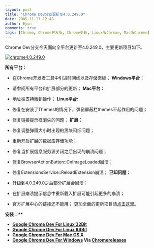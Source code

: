 ```yaml
---
layout: post
title: "Chrome Dev分支更新至4.0.249.0"
date: 2009-11-17 12:48
author: Eyon
comments: true
tags: [Chrome, Chrome开发版, Chrome更新, Linux版Chrome, Mac版Chrome]
---
```

Chrome Dev分支今天面向全平台更新至4.0.249.0，主要更新项目如下。

<a href="http://img.chromi.org/2009/11/chrome4.0.249.0.png">![chrome4.0.249.0](http://img.chromi.org/2009/11/chrome4.0.249.0.png "chrome4.0.249.0")</a>

**所有平台：**


*   在Chrome开发者工具中引进时间线以及存储面板；
**Windows平台：**


*   请参阅所有平台和扩展部分的更新；
**Mac平台：**


*   地址栏支持撤销操作；
**Linux平台:**


*   修复在安装了Themes的情况下，弹窗屏蔽栏themes不起作用的问题；
*   修复链接提示框消失的问题；
**扩展：**


*   修复调整弹窗大小时出现的黑块闪烁问题；
*   重新开启扩展的数据库存储功能；
*   修复当扩展信息服务源关闭之后出现的崩溃问题；
*   修复BrowserActionButton::OnImageLoaded崩溃；
*   修复ExtensionsService::ReloadExtension崩溃；
**已知问题：**


*   升级到4.0.249.0之后部分扩展会崩溃；
*   在扩展崩溃提示信息中重新载入扩展可能引起更多的崩溃；
*   官方扩展中心的链接还不能用；
更加全面的更新项目请[点击这里](http://build.chromium.org/buildbot/perf/dashboard/ui/changelog.html?url=/trunk/src&amp;range=31763:32041&amp;mode=html)。

<strong style="font-weight: bold;">安装：**


*   <span style="background-color: #ffffff;">[Google Chrome Dev For Linux 32Bit](http://www.google.com/chrome/intl/en/eula_dev.html?dl=unstable_i386_deb)</span>
*   <span style="background-color: #ffffff;">[Google Chrome Dev For Linux 64Bit](http://www.google.com/chrome/intl/en/eula_dev.html?dl=unstable_amd64_deb)</span>
*   <span style="background-color: #ffffff;">[Google Chrome Dev For Mac OS X](http://www.google.com/chrome/intl/en/eula_dev.html?dl=mac)</span>
*   [Google Chrome Dev For Windows](http://www.google.com/chrome/eula.html?extra=devchannel)
Via [Chromereleases](http://googlechromereleases.blogspot.com)


